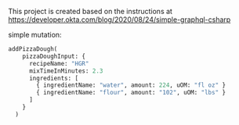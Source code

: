 This project is created based on the instructions at
https://developer.okta.com/blog/2020/08/24/simple-graphql-csharp


simple mutation:

```graphql
addPizzaDough(
    pizzaDoughInput: {
      recipeName: "HGR"
      mixTimeInMinutes: 2.3
      ingredients: [
        { ingredientName: "water", amount: 224, uOM: "fl oz" }
        { ingredientName: "flour", amount: "102", uOM: "lbs" }
      ]
    }
  )
```